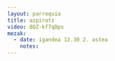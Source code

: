 ```yaml
---
layout: parroquia
title: azpirotz
video: 8QZ-kf7qDps
mezak:
  - date: igandea 12.30 2. astea
    notes:
---
```


